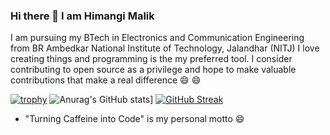 ### Hi there 👋 I am Himangi Malik

I am pursuing my BTech in Electronics and Communication Engineering from BR Ambedkar National Institute of Technology, Jalandhar (NITJ)
I love creating things and programming is the my preferred tool.
I consider contributing to open source as a privilege and hope to make valuable contributions that make a real difference 😄 😄


[![trophy](https://github-profile-trophy.vercel.app/?username=Himangi-Malik&theme=onedark)](https://github.com/ryo-ma/github-profile-trophy)
![Anurag's GitHub stats](https://github-readme-stats.vercel.app/api?username=Himangi-Malik&count_private=true&theme=dark)]
[![GitHub Streak](https://streak-stats.demolab.com/?user=DenverCoder1&theme=dark)](https://git.io/streak-stats)
- "Turning Caffeine into Code" is my personal motto 😄
<!--
**Himangi-Malik/Himangi-Malik** is a ✨ _special_ ✨ repository because its `README.md` (this file) appears on your GitHub profile.

Here are some ideas to get you started:

- 🔭 I’m currently working on ...
- 🌱 I’m currently learning ...
- 👯 I’m looking to collaborate on ...
- 🤔 I’m looking for help with ...
- 💬 Ask me about ...
- 📫 How to reach me: ...
- 😄 Pronouns: ...
- ⚡ Fun fact: ...
-->
